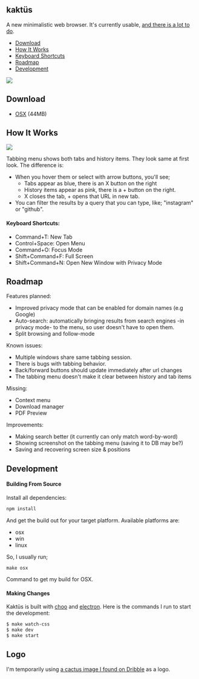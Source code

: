 ## kaktüs

A new minimalistic web browser. It's currently usable, [and there is a lot to do](#roadmap).

* [Download](#download)
* [How It Works](#how-it-works)
* [Keyboard Shortcuts](#keyboard-shortcuts)
* [Roadmap](#roadmap)
* [Development](#development)

![](https://cldup.com/6jOWAjYdpo.png)

## Download
* [OSX](https://cldup.com/a34ZFYO_rI.zip) (44MB)

## How It Works
![](https://cldup.com/wDadS2XGrb.gif)

Tabbing menu shows both tabs and history items. They look same at first look. The difference is:
* When you hover them or select with arrow buttons, you'll see;
  - Tabs appear as blue, there is an X button on the right
  - History items appear as pink, there is a + button on the right.
  - X closes the tab, + opens that URL in new tab.
* You can filter the results by a query that you can type, like; "instagram" or "github".

#### Keyboard Shortcuts:
* Command+T: New Tab
* Control+Space: Open Menu
* Command+O: Focus Mode
* Shift+Command+F: Full Screen
* Shift+Command+N: Open New Window with Privacy Mode

## Roadmap

Features planned:
* Improved privacy mode that can be enabled for domain names (e.g Google)
* Auto-search: automatically bringing results from search engines -in privacy mode- to the menu, so user doesn't have to open them.
* Split browsing and follow-mode

Known issues:
* Multiple windows share same tabbing session.
* There is bugs with tabbing behavior.
* Back/forward buttons should update immediately after url changes
* The tabbing menu doesn't make it clear between history and tab items

Missing:
* Context menu
* Download manager
* PDF Preview

Improvements:
* Making search better (it currently can only match word-by-word)
* Showing screenshot on the tabbing menu (saving it to DB may be?)
* Saving and recovering screen size & positions

## Development

#### Building From Source

Install all dependencies:

```bash
npm install
```

And get the build out for your target platform. Available platforms are:

* osx
* win
* linux

So, I usually run;

```
make osx
```

Command to get my build for OSX.

#### Making Changes
Kaktüs is built with [choo](https://github.com/yoshuawuyts/choo) and [electron](https://github.com/electron/electron). Here is the commands I run to start the development:

```bash
$ make watch-css
$ make dev
$ make start
```

## Logo

I'm temporarily using [a cactus image I found on Dribble](https://dribbble.com/shots/1842263-Cactus) as a logo.
